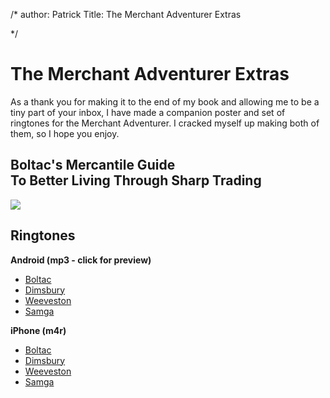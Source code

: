/*
author: Patrick
Title: The Merchant Adventurer Extras

*/

# The Merchant Adventurer Extras

As a thank you for making it to the end of my book and allowing me to be a tiny part of your inbox, I have made a companion poster and set of ringtones for the Merchant Adventurer. I cracked myself up making both of them, so I hope you enjoy. 


<h2>Boltac's Mercantile Guide <br>To Better Living Through Sharp Trading</h2>

<div class="smallimage">
<a href ="http://patrickemclean.com/media/BoltacSharpTrading.pdf"> <img src="http://www.patrickemclean.com/images/posterthumb.jpg"></a>
</div>




## Ringtones

**Android (mp3 - click for preview)**

* [Boltac](http://patrickemclean.com/media/boltacringtones/Boltac.mp3)
* [Dimsbury](http://patrickemclean.com/media/boltacringtones/Dimsbury.mp3)
* [Weeveston](http://patrickemclean.com/media/boltacringtones/Weeveston.mp3)
* [Samga](http://patrickemclean.com/media/boltacringtones/Samga.mp3)


**iPhone (m4r)**

* [Boltac](http://patrickemclean.com/media/boltacringtones/Boltac.m4r)
* [Dimsbury](http://patrickemclean.com/media/boltacringtones/Dimsbury.m4r)
* [Weeveston](http://patrickemclean.com/media/boltacringtones/Weeveston.m4r)
* [Samga](http://patrickemclean.com/media/boltacringtones/Samga.m4r)